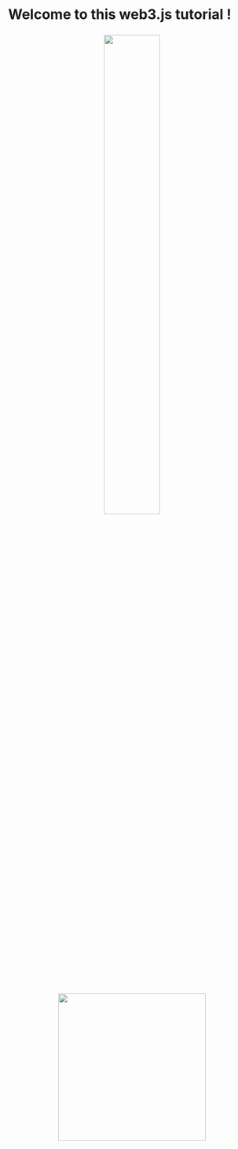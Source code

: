 # Welcome to this web3.js tutorial !

<div style="text-align:center; margin:5%">
<img src="https://extropy.io/img/logo_nav.svg" width="50%">
<br>
<img text-align="center" width="300px" src="https://repository-images.githubusercontent.com/24655114/c71c5800-6a8c-11e9-9117-8ec357c9f69e">
</div>

